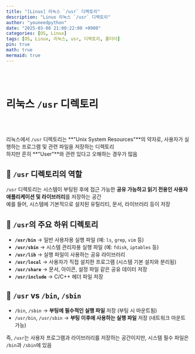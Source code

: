 ```yaml
---
title: "[Linux] 리눅스 `/usr` 디렉토리"
description: "Linux 리눅스 `/usr` 디렉토리"
author: "youneedpython"
date: "2025-03-08 21:00:22:00 +0900" 
categories: [OS, Linux]
tags: [OS, Linux, 리눅스, usr, 디렉토리, 폴더더]
pin: true
math: true
mermaid: true
---
```


<br/><br/>

# 리눅스 `/usr` 디렉토리

<br/><br/>

리눅스에서 `/usr` 디렉토리는 **"Unix System Resources"**의 약자로, 사용자가 실행하는 프로그램 및 관련 파일을 저장하는 디렉토리  
하지만 흔히 **"User"**와 관련 있다고 오해하는 경우가 많음

## 📂 `/usr` 디렉토리의 역할

`/usr` 디렉토리는 시스템이 부팅된 후에 접근 가능한 **공유 가능하고 읽기 전용인 사용자 애플리케이션 및 라이브러리**를 저장하는 공간  
예를 들어, 시스템에 기본적으로 설치된 유틸리티, 문서, 라이브러리 등이 저장  

## 📌 `/usr`의 주요 하위 디렉토리

- **`/usr/bin`** → 일반 사용자용 실행 파일 (예: `ls`, `grep`, `vim` 등)
- **`/usr/sbin`** → 시스템 관리자용 실행 파일 (예: `fdisk`, `iptables` 등)
- **`/usr/lib`** → 실행 파일이 사용하는 공유 라이브러리
- **`/usr/local`** → 사용자가 직접 설치한 프로그램 (시스템 기본 설치와 분리됨)
- **`/usr/share`** → 문서, 아이콘, 설정 파일 같은 공유 데이터 저장
- **`/usr/include`** → C/C++ 헤더 파일 저장

## 📌 `/usr` vs `/bin`, `/sbin`

- `/bin`, `/sbin` → **부팅에 필수적인 실행 파일** 저장 (부팅 시 마운트됨)
- `/usr/bin`, `/usr/sbin` → **부팅 이후에 사용하는 실행 파일** 저장 (네트워크 마운트 가능)

즉, `/usr`는 사용자 프로그램과 라이브러리를 저장하는 공간이지만, 시스템 필수 파일은 `/bin`과 `/sbin`에 있음  
